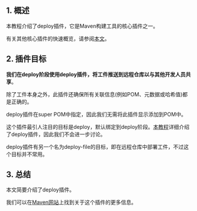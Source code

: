 ## 1. 概述

本教程介绍了deploy插件，它是Maven构建工具的核心插件之一。

有关其他核心插件的快速概览，请参阅[本文](https://www.baeldung.com/core-maven-plugins)。

## 2. 插件目标

**我们在deploy阶段使用deploy插件，将工件推送到远程仓库以与其他开发人员共享**。

除了工件本身之外，此插件还确保所有关联信息(例如POM、元数据或哈希值)都是正确的。

deploy插件在super POM中指定，因此我们无需将此插件显示添加到POM中。

这个插件最引人注目的目标是deploy，默认绑定到deploy阶段。[本教程](https://www.baeldung.com/maven-deploy-nexus)详细介绍了deploy插件，因此我们不会进一步讨论。

deploy插件有另一个名为deploy-file的目标，即在远程仓库中部署工件，不过这个目标并不常用。

## 3. 总结

本文简要介绍了deploy插件。

我们可以在[Maven网站](https://maven.apache.org/plugins/maven-deploy-plugin/)上找到关于这个插件的更多信息。